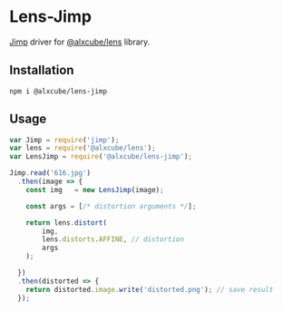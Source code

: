 # Lens-Jimp

[Jimp](https://www.npmjs.com/package/jimp) driver for
[@alxcube/lens](https://www.npmjs.com/package/@alxcube/lens) library.

## Installation

```
npm i @alxcube/lens-jimp
```

## Usage

```javascript
var Jimp = require('jimp');
var lens = require('@alxcube/lens');
var LensJimp = require('@alxcube/lens-jimp');

Jimp.read('616.jpg')
  .then(image => {
    const img   = new LensJimp(image);

    const args = [/* distortion arguments */];

    return lens.distort(
        img,
        lens.distorts.AFFINE, // distortion
        args
    );

  })
  .then(distorted => {
    return distorted.image.write('distorted.png'); // save result
  });
```

